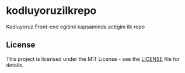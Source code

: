 # kodluyoruzilkrepo
Kodluyoruz Front-end egitimi kapsaminda actigim ilk repo

## License

This project is licensed under the MIT License - see the [LICENSE](LICENSE) file for details.
